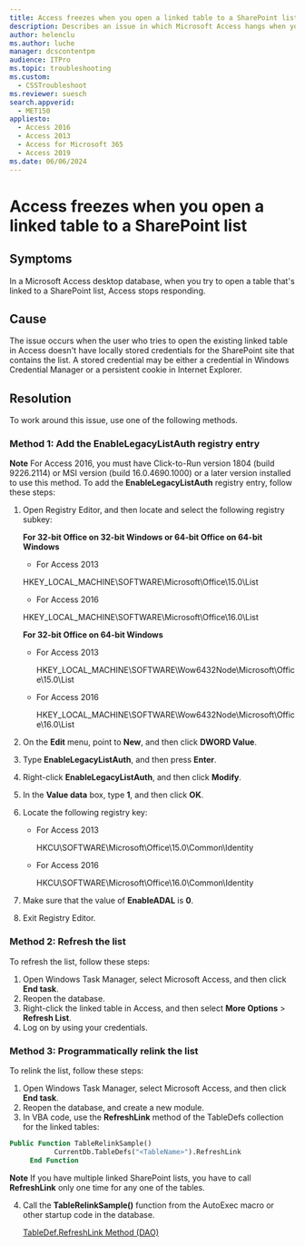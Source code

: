 ```yaml
---
title: Access freezes when you open a linked table to a SharePoint list
description: Describes an issue in which Microsoft Access hangs when you open a linked table to a SharePoint list.
author: helenclu
ms.author: luche
manager: dcscontentpm
audience: ITPro
ms.topic: troubleshooting
ms.custom: 
  - CSSTroubleshoot
ms.reviewer: suesch
search.appverid: 
  - MET150
appliesto: 
  - Access 2016
  - Access 2013
  - Access for Microsoft 365
  - Access 2019
ms.date: 06/06/2024
---
```


# Access freezes when you open a linked table to a SharePoint list

## Symptoms

In a Microsoft Access desktop database, when you try to open a table that's linked to a SharePoint list, Access stops responding. 

## Cause

The issue occurs when the user who tries to open the existing linked table in Access doesn't have locally stored credentials for the SharePoint site that contains the list. A stored credential may be either a credential in Windows Credential Manager or a persistent cookie in Internet Explorer. 

## Resolution

To work around this issue, use one of the following methods.

### Method 1: Add the EnableLegacyListAuth registry entry

**Note** For Access 2016, you must have Click-to-Run version 1804 (build 9226.2114) or MSI version (build 16.0.4690.1000) or a later version installed to use this method. 
To add the **EnableLegacyListAuth** registry entry, follow these steps: 
 
1. Open Registry Editor, and then locate and select the following registry subkey:

   **For 32-bit Office on 32-bit Windows or 64-bit Office on 64-bit Windows**

   - For Access 2013

    HKEY_LOCAL_MACHINE\SOFTWARE\Microsoft\Office\15.0\List    
   - For Access 2016

    HKEY_LOCAL_MACHINE\SOFTWARE\Microsoft\Office\16.0\List    
 
   **For 32-bit Office on 64-bit Windows**

   - For Access 2013

     HKEY_LOCAL_MACHINE\SOFTWARE\Wow6432Node\Microsoft\Office\15.0\List
   - For Access 2016

     HKEY_LOCAL_MACHINE\SOFTWARE\Wow6432Node\Microsoft\Office\16.0\List    

2. On the **Edit** menu, point to **New**, and then click **DWORD Value**.    
3. Type **EnableLegacyListAuth**, and then press **Enter**.    
4. Right-click **EnableLegacyListAuth**, and then click **Modify**.    
5. In the **Value data** box, type **1**, and then click **OK**.    
6. Locate the following registry key:  
   - For Access 2013

     HKCU\SOFTWARE\Microsoft\Office\15.0\Common\Identity    
   - For Access 2016

     HKCU\SOFTWARE\Microsoft\Office\16.0\Common\Identity    
     
7. Make sure that the value of **EnableADAL** is **0**.    
8. Exit Registry Editor.

### Method 2: Refresh the list

To refresh the list, follow these steps: 
 
1. Open Windows Task Manager, select Microsoft Access, and then click **End task**.    
2. Reopen the database.    
3. Right-click the linked table in Access, and then select **More Options** > **Refresh List**.    
4. Log on by using your credentials.    
 
### Method 3: Programmatically relink the list

To relink the list, follow these steps: 
 
1. Open Windows Task Manager, select Microsoft Access, and then click **End task**.    
2. Reopen the database, and create a new module.    
3. In VBA code, use the **RefreshLink** method of the TableDefs collection for the linked tables:

```vb
Public Function TableRelinkSample()
           CurrentDb.TableDefs("<TableName>").RefreshLink
     End Function
```

**Note** If you have multiple linked SharePoint lists, you have to call **RefreshLink** only one time for any one of the tables.

4. Call the **TableRelinkSample()** function from the AutoExec macro or other startup code in the database.

   [TableDef.RefreshLink Method (DAO)](https://msdn.microsoft.com/library/office/ff198349.aspx)
